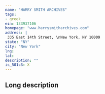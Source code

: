 ```yaml
---
name: "HARRY SMITH ARCHIVES"
tags:
- greek
ein: 133937106
homepage: "www.harrysmitharchives.com"
address: |
 335 East 14th Street, \nNew York, NY 10009
state: "NY"
city: "New York"
lng: 
lat: 
description: ""
is_501c3: X
---
```


## Long description


